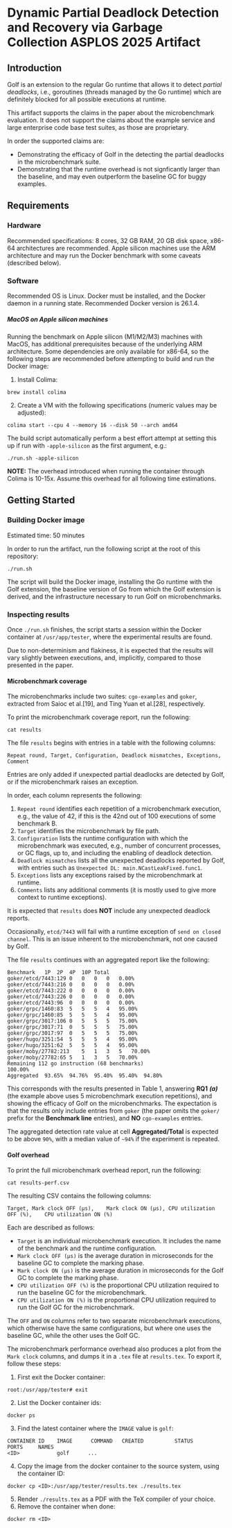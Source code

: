 # Dynamic Partial Deadlock Detection and Recovery via Garbage Collection ASPLOS 2025 Artifact

## Introduction

Golf is an extension to the regular Go runtime that allows it to detect *partial deadlocks*, i.e., goroutines (threads managed by the Go runtime) which are definitely blocked for all possible executions at runtime.

This artifact supports the claims in the paper about the microbenchmark evaluation. It does not support the claims about the example service and large enterprise code base test suites, as those are proprietary.

In order the supported claims are:
* Demonstrating the efficacy of Golf in the detecting the partial deadlocks in the microbenchmark suite.
* Demonstrating that the runtime overhead is not signficantly larger than the baseline, and may even outperform the baseline GC for buggy examples.

## Requirements

### Hardware

Recommended specifications: 8 cores, 32 GB RAM, 20 GB disk space, x86-64 architectures are recommended. Apple silicon machines use the ARM architecture and may run the Docker benchmark with some caveats (described below).

### Software

Recommended OS is Linux. Docker must be installed, and the Docker daemon in a running state. Recommended Docker version is 26.1.4.

##### MacOS on Apple silicon machines

Running the benchmark on Apple silicon (M1/M2/M3) machines with MacOS, has additional prerequisites because of the underlying ARM architecture. Some dependencies are only available for x86-64, so the following steps are recommended before attempting to build and run the Docker image:

1. Install Colima:

```shell
brew install colima
```

2. Create a VM with the following specifications (numeric values may be adjusted):

```shell
colima start --cpu 4 --memory 16 --disk 50 --arch amd64
```

The build script automatically perform a best effort attempt at setting this up if run with `-apple-silicon` as the first argument, e.g.:
```
./run.sh -apple-silicon
```

**NOTE:** The overhead introduced when running the container through Colima is 10-15x. Assume this overhead for all following time estimations.

## Getting Started

### Building Docker image

Estimated time: 50 minutes

In order to run the artifact, run the following script at the root of this repository:
```
./run.sh
```

The script will build the Docker image, installing the Go runtime with the Golf extension, the baseline version of Go from which the Golf extension is derived, and the infrastructure necessary to run Golf on microbenchmarks.

### Inspecting results

Once `./run.sh` finishes, the script starts a session within the Docker container at `/usr/app/tester`, where the experimental results are found.

Due to non-determinism and flakiness, it is expected that the results will vary slightly between executions, and, implicitly, compared to those presented in the paper.

#### Microbenchmark coverage

The microbenchmarks include two suites: `cgo-examples` and `goker`, extracted from Saioc et al.[19], and Ting Yuan et al.[28], respectively.

To print the microbenchmark coverage report, run the following:
```
cat results
```

The file `results` begins with entries in a table with the following columns:
```
Repeat round, Target, Configuration, Deadlock mismatches, Exceptions, Comment
```

Entries are only added if unexpected partial deadlocks are detected by Golf, or if the microbenchmark raises an exception.

In order, each column represents the following:
1. `Repeat round` identifies each repetition of a microbenchmark execution, e.g., the value of 42, if this is the 42nd out of 100 executions of some benchmark B.
2. `Target` identifies the microbenchmark by file path.
3. `Configuration` lists the runtime configuration with which the microbenchmark was executed, e.g., number of concurrent processes, or GC flags, up to, and including the enabling of deadlock detection.
4. `Deadlock mismatches` lists all the unexpected deadlocks reported by Golf, with entries such as `Unexpected DL: main.NCastLeakFixed.func1`.
5. `Exceptions` lists any exceptions raised by the microbenchmark at runtime.
6. `Comments` lists any additional comments (it is mostly used to give more context to runtime exceptions).

It is expected that `results` does **NOT** include any unexpected deadlock reports.

Occasionally, `etcd/7443` will fail with a runtime exception of `send on closed channel`. This is an issue inherent to the microbenchmark, not one caused by Golf.

The file `results` continues with an aggregated report like the following:
```
Benchmark	1P	2P	4P	10P	Total
goker/etcd/7443:129	0	0	0	0	0.00%
goker/etcd/7443:216	0	0	0	0	0.00%
goker/etcd/7443:222	0	0	0	0	0.00%
goker/etcd/7443:226	0	0	0	0	0.00%
goker/etcd/7443:96	0	0	0	0	0.00%
goker/grpc/1460:83	5	5	5	4	95.00%
goker/grpc/1460:85	5	5	5	4	95.00%
goker/grpc/3017:106	0	5	5	5	75.00%
goker/grpc/3017:71	0	5	5	5	75.00%
goker/grpc/3017:97	0	5	5	5	75.00%
goker/hugo/3251:54	5	5	5	4	95.00%
goker/hugo/3251:62	5	5	5	4	95.00%
goker/moby/27782:213	5	1	3	5	70.00%
goker/moby/27782:65	5	1	3	5	70.00%
Remaining 112 go instruction (68 benchmarks)					100.00%
Aggregated	93.65%	94.76%	95.40%	95.40%	94.80%
```

This corresponds with the results presented in Table 1, answering **RQ1** ***(a)*** (the example above uses 5 microbenchmark execution repetitions), and showing the efficacy of Golf on the microbenchmarks. The expectation is that the results only include entries from `goker` (the paper omits the `goker/` prefix for the **Benchmark line** entries), and **NO** `cgo-examples` entries.

The aggregated detection rate value at cell **Aggregated/Total** is expected to be above `90%`, with a median value of `~94%` if the experiment is repeated.

#### Golf overhead

To print the full microbenchmark overhead report, run the following:
```
cat results-perf.csv
```

The resulting CSV contains the following columns:
```
Target,	Mark clock OFF (μs),	Mark clock ON (μs),	CPU utilization OFF (%),	CPU utilization ON (%)
```

Each are described as follows:
* `Target` is an individual microbenchmark execution. It includes the name of the benchmark and the runtime configuration.
* `Mark clock OFF (μs)` is the average duration in microseconds for the baseline GC to complete the marking phase.
* `Mark clock ON (μs)` is the average duration in microseconds for the Golf GC to complete the marking phase.
* `CPU utilization OFF (%)` is the proportional CPU utilization required to run the baseline GC for the microbenchmark.
* `CPU utilization ON (%)` is the proportional CPU utilization required to run the Golf GC for the microbenchmark.

The `OFF` and `ON` columns refer to two separate microbenchmark executions, which otherwise have the same configurations, but where one uses the baseline GC, while the other uses the Golf GC.

The microbenchmark performance overhead also produces a plot from the `Mark clock` columns, and dumps it in a `.tex` file at `results.tex`. To export it, follow these steps:
1. First exit the Docker container:
```
root:/usr/app/tester# exit
```
2. List the Docker container ids:
```
docker ps
```
3. Find the latest container where the `IMAGE` value is `golf`:
```
CONTAINER ID    IMAGE      COMMAND   CREATED          STATUS          PORTS     NAMES
<ID>            golf      ...
```
4. Copy the image from the docker container to the source system, using the container ID:
```
docker cp <ID>:/usr/app/tester/results.tex ./results.tex
```
5. Render `./results.tex` as a PDF with the TeX compiler of your choice.
6. Remove the container when done:
```
docker rm <ID>
```
